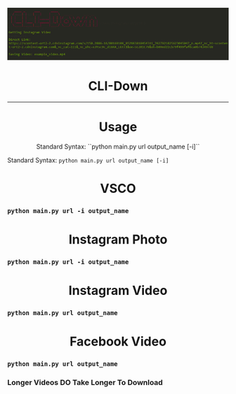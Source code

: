 <p align='center'>
  <img src='https://github.com/RustyBalboadev/CLI-Down/blob/master/CLI-Down.png'>
  <h1 align='center'>CLI-Down</h1><hr>
  <h1 align='center'>Usage</h1>
</p>
<p align='center'>
   Standard Syntax: ``python main.py url output_name [-i]``
</p
  
### Standard Syntax: ``python main.py url output_name [-i]``

<h1 align='center'>VSCO</h1>

### ``python main.py url -i output_name``
<h1 align='center'>Instagram Photo</h1>

### ``python main.py url -i output_name``

<h1 align='center'>Instagram Video</h1>

### ``python main.py url output_name``

<h1 align='center'>Facebook Video</h1>

### ``python main.py url output_name``

### Longer Videos __DO__ Take Longer To Download
